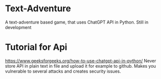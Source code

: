 # Text-Adventure
A text-adventure based game, that uses ChatGPT API in Python. Still in development

# Tutorial for Api
https://www.geeksforgeeks.org/how-to-use-chatgpt-api-in-python/
Never store API in plain text in file and upload it for example to github. Makes you vulnerable to several attacks and creates security issues.


